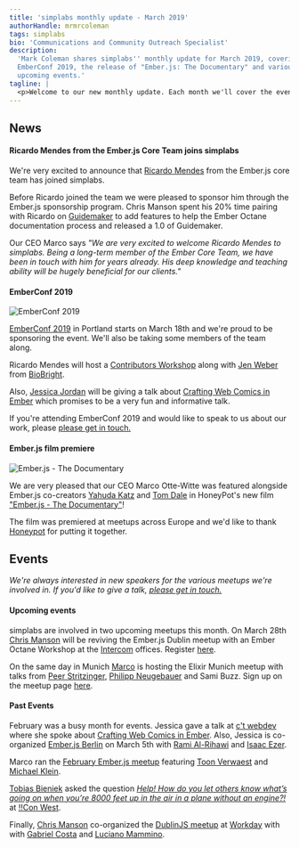 ```yaml
---
title: 'simplabs monthly update - March 2019'
authorHandle: mrmrcoleman
tags: simplabs
bio: 'Communications and Community Outreach Specialist'
description:
  'Mark Coleman shares simplabs'' monthly update for March 2019, covering
  EmberConf 2019, the release of "Ember.js: The Documentary" and various
  upcoming events.'
tagline: |
  <p>Welcome to our new monthly update. Each month we'll cover the events and activities that have been happening at simplabs. Enjoy.</p>
---
```


## News

#### Ricardo Mendes from the Ember.js Core Team joins simplabs

We're very excited to announce that [Ricardo Mendes](https://twitter.com/locks)
from the Ember.js core team has joined simplabs.

Before Ricardo joined the team we were pleased to sponsor him through the
Ember.js sponsorship program. Chris Manson spent his 20% time pairing with
Ricardo on [Guidemaker](https://github.com/empress/guidemaker) to add features
to help the Ember Octane documentation process and released a 1.0 of Guidemaker.

Our CEO Marco says _"We are very excited to welcome Ricardo Mendes to simplabs.
Being a long-term member of the Ember Core Team, we have been in touch with him
for years already. His deep knowledge and teaching ability will be hugely
beneficial for our clients."_

#### EmberConf 2019

![EmberConf 2019](/assets/images/posts/2019-03-07-march-monthly-update/emberconf-logo.png)

[EmberConf 2019](https://emberconf.com/) in Portland starts on March 18th and
we're proud to be sponsoring the event. We'll also be taking some members of the
team along.

Ricardo Mendes will host a
[Contributors Workshop](https://emberconf.com/schedule.html#contributors-workshop)
along with [Jen Weber](https://twitter.com/jwwweber) from
[BioBright](https://twitter.com/biobright_org).

Also, [Jessica Jordan](https://twitter.com/jjordan_dev) will be giving a talk
about
[Crafting Web Comics in Ember](https://emberconf.com/speakers.html#jessica-jordan)
which promises to be a very fun and informative talk.

If you're attending EmberConf 2019 and would like to speak to us about our work,
please [please get in touch.](/contact/)

#### Ember.js film premiere

![Ember.js - The Documentary](/assets/images/posts/2019-03-07-march-monthly-update/emberjs-documentary.png)

We are very pleased that our CEO Marco Otte-Witte was featured alongside
Ember.js co-creators [Yahuda Katz](https://twitter.com/wycats) and
[Tom Dale](https://twitter.com/tomdale) in HoneyPot's new film
["Ember.js - The Documentary"](https://www.youtube.com/watch?v=Cvz-9ccflKQ)!

The film was premiered at meetups across Europe and we'd like to thank
[Honeypot](https://twitter.com/honeypotio) for putting it together.

## Events

_We're always interested in new speakers for the various meetups we're involved
in. If you'd like to give a talk, [please get in touch.](/contact/)_

#### Upcoming events

simplabs are involved in two upcoming meetups this month. On March 28th
[Chris Manson](https://www.twitter.com/real_ate) will be reviving the Ember.js
Dublin meetup with an Ember Octane Workshop at the
[Intercom](https://twitter.com/intercom) offices. Register
[here](https://www.meetup.com/emberjsdublin/events/259356879/).

On the same day in Munich [Marco](https://twitter.com/marcoow) is hosting the
Elixir Munich meetup with talks from
[Peer Stritzinger](https://twitter.com/peerstr),
[Philipp Neugebauer](https://twitter.com/ppneugebauer) and Sami Buzz. Sign up on
the meetup page [here](https://www.meetup.com/Elixir-Munich/events/259526263/).

#### Past Events

February was a busy month for events. Jessica gave a talk at
[c't webdev](https://twitter.com/ct_webdev) where she spoke about
[Crafting Web Comics in Ember](https://ctwebdev.de/programm.html#slot-21). Also,
Jessica is co-organized
[Ember.js Berlin](https://www.meetup.com/Ember-js-Berlin/events/258984499/) on
March 5th with [Rami Al-Rihawi](https://twitter.com/rrihawi_) and
[Isaac Ezer](https://twitter.com/isaacezer).

Marco ran the
[February Ember.js meetup](https://www.meetup.com/Ember-js-Munich/events/258726028/)
featuring [Toon Verwaest](https://twitter.com/tverwaes) and
[Michael Klein](https://twitter.com/LevelbossMike).

[Tobias Bieniek](https://twitter.com/tobiasbieniek) asked the question
[_Help! How do you let others know what’s going on when you’re 8000 feet up in the air in a plane without an engine?!_](http://bangbangcon.com/west/speakers/#tobias-bieniek)
at [!!Con West](https://twitter.com/bangbangconwest).

Finally, [Chris Manson](https://twitter.com/real_ate) co-organized the
[DublinJS meetup](https://www.meetup.com/DublinJS/events/fbllfpyzfbhb/) at
[Workday](https://twitter.com/workday) with with
[Gabriel Costa](https://twitter.com/gcgoncalves) and
[Luciano Mammino](https://twitter.com/loige).
